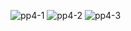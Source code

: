 ![pp4-1](https://user-images.githubusercontent.com/57767891/197923571-83cc2b6c-5d46-46cb-a3ef-f7781d3ed520.jpg)
![pp4-2](https://user-images.githubusercontent.com/57767891/197923593-de09c42c-90d9-4a1f-b05d-56af33fdc394.jpg)
![pp4-3](https://user-images.githubusercontent.com/57767891/197923600-b423de68-0118-4a22-8c6e-efdb79513606.jpg)
